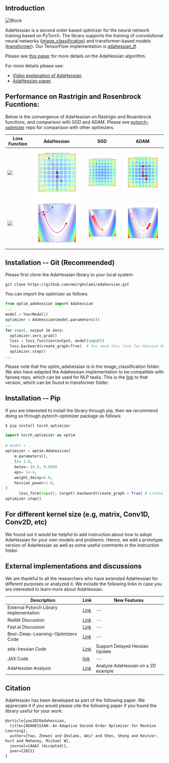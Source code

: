 ## Introduction
![Block](imgs/diagonal_illustration.png)

AdaHessian is a second order based optimizer for the neural network training based on PyTorch. The library supports the training of convolutional neural networks ([image_classification](https://github.com/amirgholami/adahessian/tree/master/image_classification)) and transformer-based models ([transformer](https://github.com/amirgholami/adahessian/tree/master/transformer)). Our TensorFlow implementation is [adahessian_tf](https://github.com/amirgholami/adahessian/tree/master/adahessian_tf).

Please see [this paper](https://arxiv.org/pdf/2006.00719.pdf) for more details on the AdaHessian algorithm.

For more details please see:

- [Video explanation of AdaHessian](https://www.youtube.com/watch?v=S87ancnZ0MM)
- [AdaHessian paper](https://arxiv.org/pdf/2006.00719.pdf).

## Performance on Rastrigin and Rosenbrock Fucntions:
Below is the convergence of AdaHessian on Rastrigin and Rosenbrock functions, and comparison with SGD and ADAM. Please see [pytorch-optimizer](https://github.com/jettify/pytorch-optimizer) repo for comparison with other optimizers.



| Loss Function | AdaHessian      | SGD         | ADAM        |
|-------------- |-----------------|-------------|-------------| 
|<img src="imgs/rastrigin_function.png" width="500"> |  <img src="https://raw.githubusercontent.com/jettify/pytorch-optimizer/master/docs/rastrigin_Adahessian.png" width="500"> |  <img src="https://raw.githubusercontent.com/jettify/pytorch-optimizer/master/docs/rastrigin_SGD.png" width="500"> |  <img src="https://raw.githubusercontent.com/jettify/pytorch-optimizer/master/docs/rastrigin_Adam.png" width="500"> |
|<img src="imgs/rosenbrock_function.svg" width="500"> |  <img src="https://raw.githubusercontent.com/jettify/pytorch-optimizer/master/docs/rosenbrock_Adahessian.png" width="500"> |  <img src="https://raw.githubusercontent.com/jettify/pytorch-optimizer/master/docs/rosenbrock_SGD.png" width="500"> | <img src="https://raw.githubusercontent.com/jettify/pytorch-optimizer/master/docs/rosenbrock_Adam.png" width="500"> |


## Installation -- Git (Recommended)
Please first clone the AdaHessian library to your local system:
```
git clone https://github.com/amirgholami/adahessian.git
```
You can import the optimizer as follows:

```python
from optim_adahessian import Adahessian
...
model = YourModel()
optimizer = Adahessian(model.parameters())
...
for input, output in data:
  optimizer.zero_grad()
  loss = loss_function(output, model(input))
  loss.backward(create_graph=True)  # You need this line for Hessian backprop
  optimizer.step()
...
```

Please note that the optim_adahessian is in the image_classification folder. We also have adapted the Adahessian implementation to be compatible with fairseq repo, which can be used for NLP tasks. This is the [link](https://github.com/amirgholami/adahessian/blob/master/transformer/fairseq/optim/adahessian.py) to that version, which can be found in transformer folder.

## Installation -- Pip
If you are interested to install the library through pip, then we recommend doing so through pytorch-optimizer package as follows:

```
$ pip install torch_optimizer
```

```python
import torch_optimizer as optim

# model = ...
optimizer = optim.Adahessian(
    m.parameters(),
    lr= 1.0,
    betas= (0.9, 0.999)
    eps= 1e-4,
    weight_decay=0.0,
    hessian_power=1.0,
)
      loss_fn(m(input), target).backward(create_graph = True) # create_graph=True is necessary for Hessian calculation
optimizer.step()
```

## For different kernel size (e.g, matrix, Conv1D, Conv2D, etc)
We found out it would be helpful to add instruction about how to adopt AdaHessian for your own models and problems. Hence, we add a prototype version of AdaHessian as well as some useful comments in the instruction folder. 


## External implementations and discussions
We are thankful to all the researchers who have extended AdaHessian for different purposes or analyzed it. We include the following links in case you are interested to learn more about AdaHessian.

Description | Link | New Features
---|---|---
External Pytorch Library Implementation | [Link](https://github.com/jettify/pytorch-optimizer) | --
Reddit Discussion | [Link](https://www.reddit.com/r/MachineLearning/comments/i76wxd/adahessian_an_adaptive_second_orderoptimizer_for/) | --
Fast.ai Discussion | [Link](https://forums.fast.ai/t/adahessian/76214/15) | -- 
Best-Deep-Learning-Optimizers Code| [Link](https://github.com/lessw2020/Best-Deep-Learning-Optimizers/tree/master/adahessian) | --
ada-hessian Code | [Link](https://github.com/davda54/ada-hessian) | Support Delayed Hessian Update
JAX Code | [link](https://github.com/nestordemeure/AdaHessianJax) | --
AdaHessian Analysis | [Link](https://github.com/githubharald/analyze_ada_hessian) | Analyze AdaHessian on a 2D example

## Citation
AdaHessian has been developed as part of the following paper. We appreciate it if you would please cite the following paper if you found the library useful for your work:

```text
@article{yao2020adahessian,
  title={ADAHESSIAN: An Adaptive Second Order Optimizer for Machine Learning},
  author={Yao, Zhewei and Gholami, Amir and Shen, Sheng and Keutzer, Kurt and Mahoney, Michael W},
  journal={AAAI (Accepted)},
  year={2021}
}
```
